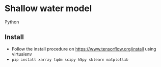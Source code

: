 # Shallow water model

Python
## Install
- Follow the install procedure on https://www.tensorflow.org/install using virtualenv
- `pip install xarray tqdm scipy h5py sklearn matplotlib`
